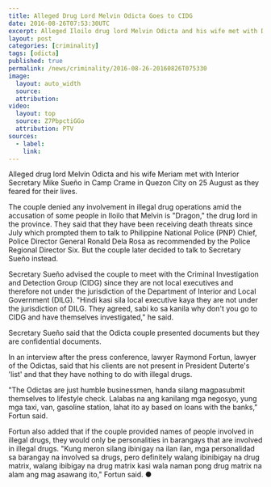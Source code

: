 ```yaml
---
title: Alleged Drug Lord Melvin Odicta Goes to CIDG
date: 2016-08-26T07:53:30UTC
excerpt: Alleged Iloilo drug lord Melvin Odicta and his wife met with DILG Secretary Mike Sueño in Camp Crame in Quezon City on 25 August but were advised by the Secretary to go to the CIDG instead for investigation.
layout: post
categories: [criminality]
tags: [odicta]
published: true
permalink: /news/criminality/2016-08-26-20160826T075330
image:
  layout: auto_width
  source: 
  attribution: 
video:
  layout: top
  source: Z7PbpctiGGo
  attribution: PTV
sources:
  - label:
    link:
---
```


Alleged drug lord Melvin Odicta and his wife Meriam met with Interior Secretary Mike Sueño in Camp Crame in Quezon City on 25 August as they feared for their lives.

The couple denied any involvement in illegal drug operations amid the accusation of some people in Iloilo that Melvin is "Dragon," the drug lord in the province.
They said that they have been receiving death threats since July which prompted them to talk to Philippine National Police (PNP) Chief, Police Director General Ronald Dela Rosa as recommended by the Police Regional Director Six. But the couple later decided to talk to Secretary Sueño instead.

Secretary Sueño advised the couple to meet with the Criminal Investigation and Detection Group (CIDG) since they are not local executives and therefore not under the jurisdiction of the Department of Interior and Local Government (DILG). "Hindi kasi sila local executive kaya they are not under the jurisdiction of DILG. They agreed, sabi ko sa kanila why don't you go to CIDG and have themselves investigated," he said.

Secretary Sueño said that the Odicta couple presented documents but they are confidential documents.

In an interview after the press conference, lawyer Raymond Fortun, lawyer of the Odictas, said that his clients are not present in President Duterte's 'list' and that they have nothing to do with illegal drugs.

"The Odictas are just humble businessmen, handa silang magpasubmit themselves to lifestyle check. Lalabas na ang kanilang mga negosyo, yung mga taxi, van, gasoline station, lahat ito ay based on loans with the banks," Fortun said.

Fortun also added that if the couple provided names of people involved in illegal drugs, they would only be personalities in barangays that are involved in illegal drugs. "Kung meron silang ibinigay na ilan ilan, mga personalidad sa barangay na involved sa drugs, pero definitely walang ibinibigay na drug matrix, walang ibibigay na drug matrix kasi wala naman pong drug matrix na alam ang mag asawang ito," Fortun said.
&#x25cf;
